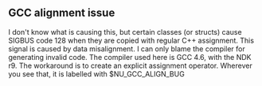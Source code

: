 GCC alignment issue
-------------------

I don't know what is causing this, but certain classes (or structs) cause SIGBUS
code 128 when they are copied with regular C++ assignment. This signal is
caused by data misalignment. I can only blame the compiler for generating
invalid code.
The compiler used here is GCC 4.6, with the NDK r9.
The workaround is to create an explicit assignment operator.
Wherever you see that, it is labelled with $NU_GCC_ALIGN_BUG